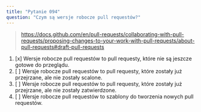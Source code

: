 ```yaml
---
title: "Pytanie 094"
question: "Czym są wersje robocze pull requestów?"
---
```



> https://docs.github.com/en/pull-requests/collaborating-with-pull-requests/proposing-changes-to-your-work-with-pull-requests/about-pull-requests#draft-pull-requests  
1. [x] Wersje robocze pull requestów to pull requesty, które nie są jeszcze gotowe do przeglądu.  
1. [ ] Wersje robocze pull requestów to pull requesty, które zostały już przejrzane, ale nie zostały scalone.  
1. [ ] Wersje robocze pull requestów to pull requesty, które zostały już przejrzane, ale nie zostały zatwierdzone.  
1. [ ] Wersje robocze pull requestów to szablony do tworzenia nowych pull requestów.  

